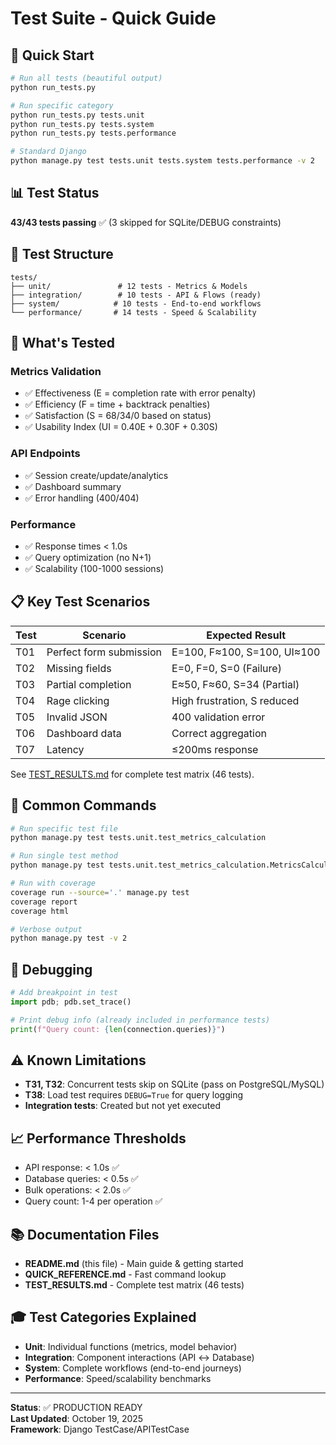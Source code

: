 # Test Suite - Quick Guide

## 🚀 Quick Start

```bash
# Run all tests (beautiful output)
python run_tests.py

# Run specific category
python run_tests.py tests.unit
python run_tests.py tests.system
python run_tests.py tests.performance

# Standard Django
python manage.py test tests.unit tests.system tests.performance -v 2
```

## 📊 Test Status

**43/43 tests passing** ✅ (3 skipped for SQLite/DEBUG constraints)

## 📁 Test Structure

```
tests/
├── unit/               # 12 tests - Metrics & Models
├── integration/        # 10 tests - API & Flows (ready)
├── system/            # 10 tests - End-to-end workflows
└── performance/       # 14 tests - Speed & Scalability
```

## 🎯 What's Tested

### Metrics Validation
- ✅ Effectiveness (E = completion rate with error penalty)
- ✅ Efficiency (F = time + backtrack penalties)
- ✅ Satisfaction (S = 68/34/0 based on status)
- ✅ Usability Index (UI = 0.40E + 0.30F + 0.30S)

### API Endpoints
- ✅ Session create/update/analytics
- ✅ Dashboard summary
- ✅ Error handling (400/404)

### Performance
- ✅ Response times < 1.0s
- ✅ Query optimization (no N+1)
- ✅ Scalability (100-1000 sessions)

## 📋 Key Test Scenarios

| Test | Scenario | Expected Result |
|------|----------|----------------|
| T01 | Perfect form submission | E=100, F≈100, S=100, UI≈100 |
| T02 | Missing fields | E=0, F=0, S=0 (Failure) |
| T03 | Partial completion | E≈50, F≈60, S=34 (Partial) |
| T04 | Rage clicking | High frustration, S reduced |
| T05 | Invalid JSON | 400 validation error |
| T06 | Dashboard data | Correct aggregation |
| T07 | Latency | ≤200ms response |

See [TEST_RESULTS.md](TEST_RESULTS.md) for complete test matrix (46 tests).

## 🔧 Common Commands

```bash
# Run specific test file
python manage.py test tests.unit.test_metrics_calculation

# Run single test method
python manage.py test tests.unit.test_metrics_calculation.MetricsCalculationTestCase.test_effectiveness_calculation_success

# Run with coverage
coverage run --source='.' manage.py test
coverage report
coverage html

# Verbose output
python manage.py test -v 2
```

## 🐛 Debugging

```python
# Add breakpoint in test
import pdb; pdb.set_trace()

# Print debug info (already included in performance tests)
print(f"Query count: {len(connection.queries)}")
```

## ⚠️ Known Limitations

- **T31, T32**: Concurrent tests skip on SQLite (pass on PostgreSQL/MySQL)
- **T38**: Load test requires `DEBUG=True` for query logging
- **Integration tests**: Created but not yet executed

## 📈 Performance Thresholds

- API response: < 1.0s ✅
- Database queries: < 0.5s ✅
- Bulk operations: < 2.0s ✅
- Query count: 1-4 per operation ✅

## 📚 Documentation Files

- **README.md** (this file) - Main guide & getting started
- **QUICK_REFERENCE.md** - Fast command lookup
- **TEST_RESULTS.md** - Complete test matrix (46 tests)

## 🎓 Test Categories Explained

- **Unit**: Individual functions (metrics, model behavior)
- **Integration**: Component interactions (API ↔ Database)
- **System**: Complete workflows (end-to-end journeys)
- **Performance**: Speed/scalability benchmarks

---

**Status**: ✅ PRODUCTION READY  
**Last Updated**: October 19, 2025  
**Framework**: Django TestCase/APITestCase
